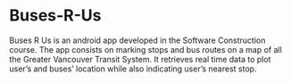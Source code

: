 # Buses-R-Us


Buses R Us is an android app developed in the Software Construction course. The app consists on marking stops and bus routes on a map of all the Greater Vancouver Transit System. It retrieves real time data to plot user’s and buses’ location while also indicating user’s nearest stop.
